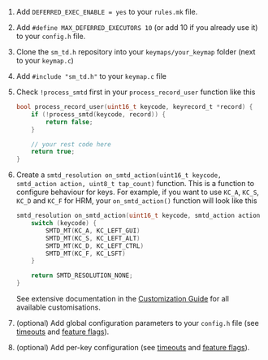 

1. Add `DEFERRED_EXEC_ENABLE = yes` to your `rules.mk` file.
2. Add `#define MAX_DEFERRED_EXECUTORS 10` (or add 10 if you already use it) to your `config.h` file.
3. Clone the `sm_td.h` repository into your `keymaps/your_keymap` folder (next to your `keymap.c`)
4. Add `#include "sm_td.h"` to your `keymap.c` file
5. Check `!process_smtd` first in your `process_record_user` function like this
   ```c
   bool process_record_user(uint16_t keycode, keyrecord_t *record) {
       if (!process_smtd(keycode, record)) {
           return false;
       }
   
       // your rest code here
       return true;
   }
   ```

6. Create a `smtd_resolution on_smtd_action(uint16_t keycode, smtd_action action, uint8_t tap_count)` function. This is a function to configure behaviour for keys.
   For example, if you want to use `KC_A`, `KC_S`, `KC_D` and `KC_F` for HRM, your `on_smtd_action()` function will look like this
   ```c
   smtd_resolution on_smtd_action(uint16_t keycode, smtd_action action, uint8_t tap_count) {
       switch (keycode) {
           SMTD_MT(KC_A, KC_LEFT_GUI)
           SMTD_MT(KC_S, KC_LEFT_ALT)
           SMTD_MT(KC_D, KC_LEFT_CTRL)
           SMTD_MT(KC_F, KC_LSFT)
       }
   
       return SMTD_RESOLUTION_NONE;
   }
   ```
   See extensive documentation in the [Customization Guide](https://github.com/stasmarkin/sm_td/blob/main/docs/050_customization.md) for all available customisations.

7. (optional) Add global configuration parameters to your `config.h` file (see [timeouts](https://github.com/stasmarkin/sm_td/blob/main/docs/070_customization_timeouts.md) and [feature flags](https://github.com/stasmarkin/sm_td/blob/main/docs/080_customization_features.md)).
8. (optional) Add per-key configuration (see [timeouts](https://github.com/stasmarkin/sm_td/blob/main/docs/070_customization_timeouts.md) and [feature flags](https://github.com/stasmarkin/sm_td/blob/main/docs/080_customization_features.md)).